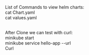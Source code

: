 List of Commands to view helm charts:<br />
cat Chart.yaml<br />
cat values.yaml<br />

<br />
After Clone we can test with curl:<br /> 
minikube start<br />
minikube service hello-app --url<br />
Curl <br />





